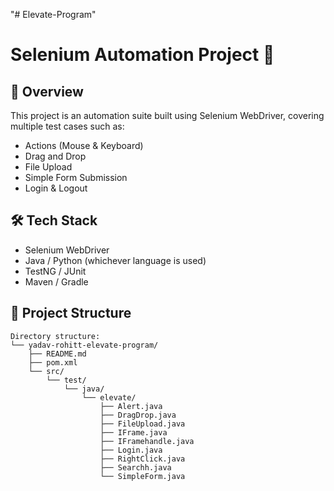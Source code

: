 "# Elevate-Program" 
# Selenium Automation Project 🚀

## 📌 Overview
This project is an automation suite built using Selenium WebDriver, covering multiple test cases such as:  
- Actions (Mouse & Keyboard)  
- Drag and Drop  
- File Upload  
- Simple Form Submission  
- Login & Logout  

## 🛠️ Tech Stack
- Selenium WebDriver  
- Java / Python (whichever language is used)  
- TestNG / JUnit 
- Maven / Gradle  

## 📂 Project Structure
~~~
Directory structure:
└── yadav-rohitt-elevate-program/
    ├── README.md
    ├── pom.xml
    └── src/
        └── test/
            └── java/
                └── elevate/
                    ├── Alert.java
                    ├── DragDrop.java
                    ├── FileUpload.java
                    ├── IFrame.java
                    ├── IFramehandle.java
                    ├── Login.java
                    ├── RightClick.java
                    ├── Searchh.java
                    └── SimpleForm.java
~~~
